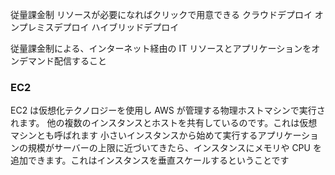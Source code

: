 従量課金制
リソースが必要になればクリックで用意できる
クラウドデプロイ
オンプレミスデプロイ
ハイブリッドデプロイ

従量課金制による、インターネット経由の IT リソースとアプリケーションをオンデマンド配信すること
### EC2
EC2 は仮想化テクノロジーを使用し AWS が管理する物理ホストマシンで実行されます。
他の複数のインスタンスとホストを共有しているのです。これは仮想マシンとも呼ばれます
小さいインスタンスから始めて実行するアプリケーションの規模がサーバーの上限に近づいてきたら、インスタンスにメモリや CPU を追加できます。これはインスタンスを垂直スケールするということです
